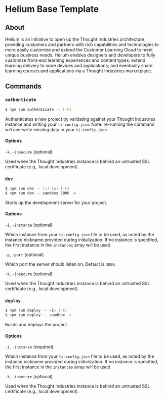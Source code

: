 # Helium Base Template

## About

Helium is an initiative to open up the Thought Industries architecture, providing customers and partners with rich capabilities and technologies to more easily customize and extend the Customer Learning Cloud to meet unique business needs. Helium enables designers and developers to fully customize front-end learning experiences and content types; extend learning delivery to more devices and applications; and eventually share learning courses and applications via a Thought Industries marketplace.

## Commands

### `authenticate`

```sh
$ npm run authenticate -- [-k]
```

Authenticates a new project by validating against your Thought Industries instance and writing your `ti-config.json`. Note: re-running the command will overwrite existing data in your `ti-config.json`

#### Options

`-k`, `-insecure` (optional)

Used when the Thought Industries instance is behind an untrusted SSL certificate (e.g., local development).

### `dev`

```sh
$ npm run dev -- [i] [p] [-k]
$ npm run dev -- sandbox 3000 -k
```

Starts up the development server for your project.

#### Options

`-i`, `-instance` (optional)

Which instance from your `ti-config.json` file to be used, as noted by the instance nickname provided during initialization. If no instance is specified, the first instance in the `instances` array will be used.

`-p`, `-port` (optional)

Which port the server should listen on. Default is `3000`.

`-k`, `-insecure` (optional)

Used when the Thought Industries instance is behind an untrusted SSL certificate (e.g., local development).

### `deploy`

```sh
$ npm run deploy -- <i> [-k]
$ npm run deploy -- sandbox -k
```

Builds and deploys the project

#### Options

`-i`, `-instance` (required)

Which instance from your `ti-config.json` file to be used, as noted by the instance nickname provided during initialization. If no instance is specified, the first instance in the `instances` array will be used.

`-k`, `-insecure` (optional)

Used when the Thought Industries instance is behind an untrusted SSL certificate (e.g., local development).
